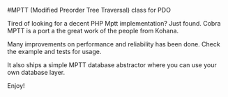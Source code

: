 #MPTT (Modified Preorder Tree Traversal) class for PDO

Tired of looking for a decent PHP Mptt implementation? Just found. Cobra MPTT is a port a the great work of the people from Kohana.

Many improvements on performance and reliability has been done. Check the example and tests for usage.

It also ships a simple MPTT database abstractor where you can use your own database layer.

Enjoy!